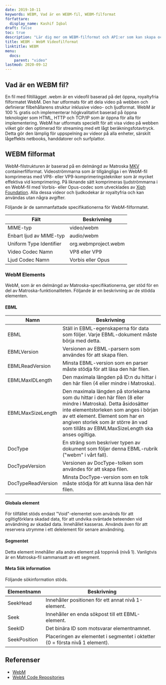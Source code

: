```yaml
---
date: 2019-10-11
keywords: WEBM, Vad är en WEBM-fil, WEBM-filformat
författare:
  display_name: Kashif Iqbal
draft: false
toc: true
description: "Lär dig mer om WEBM-filformat och API:er som kan skapa och öppna WEBM-filer." 
title: WEBM - WebM Videofilformat
linktitle: WEBM
menu:
  docs:
    parent: "video"
lastmod: 2020-09-12
---
```


## Vad är en WEBM fil?

En fil med filtillägget .webm är en videofil baserad på det öppna, royaltyfria filformatet WebM. Den har utformats för att dela video på webben och definierar filbehållarens struktur inklusive video- och ljudformat. WebM är 100 % gratis och implementerar högkvalitativt baserad på öppna teknologier som HTML, HTTP och TCP/IP som är öppna för alla för implementering. WebM har utformats speciellt för att visa video på webben vilket gör den optimerad för streaming med ett lågt beräkningsfotavtryck. Detta gör den lämplig för uppspelning av videor på alla enheter, särskilt lågeffekts netbooks, handdatorer och surfplattor.

## WEBM filformat

WebM-filstrukturen är baserad på en delmängd av Matroska [MKV](/sv/video/mkv/) containerfilformat. Videoströmmarna som är tillgängliga i en WebM-fil komprimeras med VP8- eller VP9-komprimeringstekniker som är mycket effektiva vid komprimering. På liknande sätt komprimeras ljudströmmarna i en WebM-fil med Vorbis- eller Opus-codec som utvecklades av [Xiph Foundation](https://www.xiph.org/). Alla dessa videor och ljudkodekar är royaltyfria och kan användas utan några avgifter.

Följande är de sammanfattade specifikationerna för WebM-filformatet.

|Fält|Beskrivning|
---|---|
|MIME-typ |video/webm|
|Enbart ljud av MIME-typ |audio/webm|
|Uniform Type Identifier| org.webmproject.webm|
|Video Codec Namn| VP8 eller VP9|
|Ljud Codec Namn| Vorbis eller Opus|

### WebM Elements

WebM, som är en delmängd av Matroska-specifikationerna, ger stöd för en del av Matroska-funktionaliteten. Följande är en beskrivning av de stödda elementen.

#### EBML

|Namn |Beskrivning|
---|---|
|EBML|Ställ in EBML-egenskaperna för data som följer. Varje EBML-dokument måste börja med detta.|
|EBMLVersion |Versionen av EBML-parsern som användes för att skapa filen.|
|EBMLReadVersion|Minsta EBML-version som en parser måste stödja för att läsa den här filen.|
|EBMLMaxIDLength |Den maximala längden på ID:n du hittar i den här filen (4 eller mindre i Matroska).|
|EBMLMaxSizeLength|Den maximala längden på storlekarna som du hittar i den här filen (8 eller mindre i Matroska). Detta åsidosätter inte elementstorleken som anges i början av ett element. Element som har en angiven storlek som är större än vad som tillåts av EBMLMaxSizeLength ska anses ogiltiga.|
|DocType|En sträng som beskriver typen av dokument som följer denna EBML-rubrik ("webm" i vårt fall).|
|DocTypeVersion|Versionen av DocType-tolken som användes för att skapa filen.|
|DocTypeReadVersion|Minsta DocType-version som en tolk måste stödja för att kunna läsa den här filen.|

#### Globala element

För tillfället stöds endast "Void"-elementet som används för att ogiltigförklara skadad data, för att undvika oväntade beteenden vid användning av skadad data. Innehållet kasseras. Används även för att reservera utrymme i ett delelement för senare användning.

#### Segmentet
Detta element innehåller alla andra element på toppnivå (nivå 1). Vanligtvis är en Matroska-fil sammansatt av ett segment.

#### Meta Sök information

Följande sökinformation stöds.

|Elementnamn |Beskrivning|
---|---|
|SeekHead |Innehåller positionen för ett annat nivå 1-element.|
|Seek |Innehåller en enda sökpost till ett EBML-element.|
|SeekID |Det binära ID som motsvarar elementnamnet.|
|SeekPosition |Placeringen av elementet i segmentet i oktetter (0 = första nivå 1 element).|

## Referenser

* [WebM](https://www.webmproject.org/)
* [WebM Code Repositories](https://www.webmproject.org/code/#webp-repositories)

